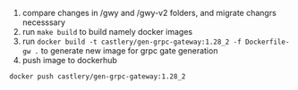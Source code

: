 1. compare changes in /gwy and /gwy-v2 folders, and migrate changrs necesssary
2. run `make build` to build namely docker images
3. run `docker build -t castlery/gen-grpc-gateway:1.28_2 -f Dockerfile-gw .` to generate new image for grpc gate generation
4. push image to dockerhub
```
docker push castlery/gen-grpc-gateway:1.28_2
```